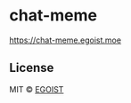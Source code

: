 # chat-meme

https://chat-meme.egoist.moe

## License

MIT &copy; [EGOIST](https://github.com/egoist)
